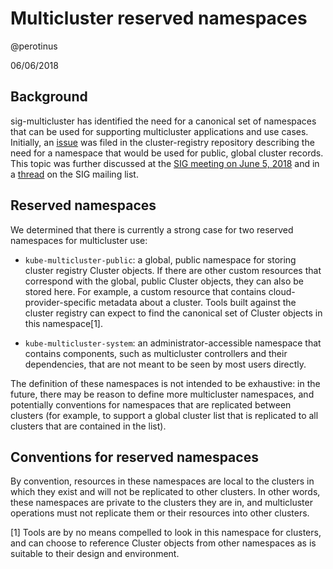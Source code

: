 # Multicluster reserved namespaces

@perotinus

06/06/2018

## Background

sig-multicluster has identified the need for a canonical set of namespaces that
can be used for supporting multicluster applications and use cases. Initially,
an [issue](https://github.com/kubernetes/cluster-registry/issues/221) was filed
in the cluster-registry repository describing the need for a namespace that
would be used for public, global cluster records. This topic was further
discussed at the
[SIG meeting on June 5, 2018](https://www.youtube.com/watch?v=j6tHK8_mWz8&t=3012)
and in a
[thread](https://groups.google.com/forum/#!topic/kubernetes-sig-multicluster/8u-li_ZJpDI)
on the SIG mailing list.

## Reserved namespaces

We determined that there is currently a strong case for two reserved namespaces
for multicluster use:

-   `kube-multicluster-public`: a global, public namespace for storing cluster
    registry Cluster objects. If there are other custom resources that
    correspond with the global, public Cluster objects, they can also be stored
    here. For example, a custom resource that contains cloud-provider-specific
    metadata about a cluster. Tools built against the cluster registry can
    expect to find the canonical set of Cluster objects in this namespace[1].

-   `kube-multicluster-system`: an administrator-accessible namespace that
    contains components, such as multicluster controllers and their
    dependencies, that are not meant to be seen by most users directly.

The definition of these namespaces is not intended to be exhaustive: in the
future, there may be reason to define more multicluster namespaces, and
potentially conventions for namespaces that are replicated between clusters (for
example, to support a global cluster list that is replicated to all clusters
that are contained in the list).

## Conventions for reserved namespaces

By convention, resources in these namespaces are local to the clusters in which
they exist and will not be replicated to other clusters. In other words, these
namespaces are private to the clusters they are in, and multicluster operations
must not replicate them or their resources into other clusters.

[1] Tools are by no means compelled to look in this namespace for clusters, and
can choose to reference Cluster objects from other namespaces as is suitable to
their design and environment.
